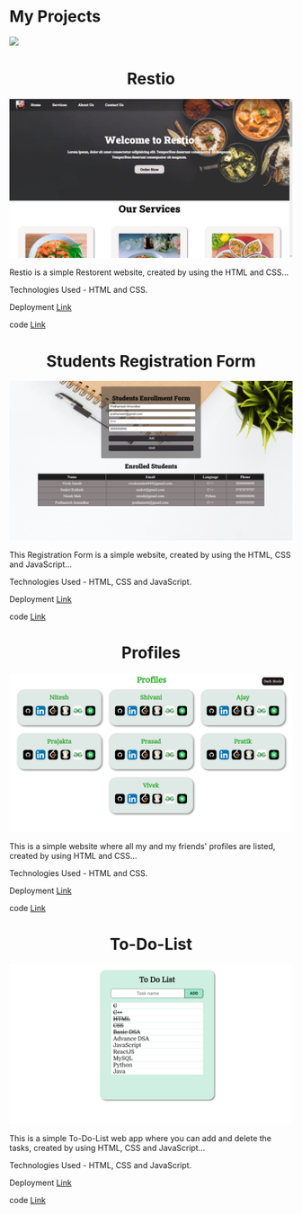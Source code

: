 # **My Projects**
![](https://komarev.com/ghpvc/?username=mr-vicky&color=brightgreen)


<h1 align="center">Restio</h1>

<img src = "./bg1.png">

Restio is a simple Restorent website, created by using the HTML and CSS...

Technologies Used - HTML and CSS.

Deployment [Link](https://mr-vicky.github.io/Restio/) 

code [Link](https://github.com/mr-vicky/Restio)



<h1 align="center">Students Registration Form</h1>
<img src = "./bg2.png">

This Registration Form is a simple website, created by using the HTML, CSS and JavaScript...

Technologies Used - HTML, CSS and JavaScript.

Deployment [Link](https://mr-vicky.github.io/LGMVIP-Task-2/) 

code [Link](https://github.com/mr-vicky/LGMVIP-Task-2)



<h1 align="center">Profiles</h1>
<img src = "./bg3.png">

This is a simple website where all my and my friends' profiles are listed, created by using HTML and CSS...

Technologies Used - HTML and CSS.

Deployment [Link](https://mr-vicky.github.io/Profiles/) 

code [Link](https://github.com/mr-vicky/Profiles)



<h1 align="center">To-Do-List</h1>
<img src = "./bg4.png">

This is a simple To-Do-List web app where you can add and delete the tasks, created by using HTML, CSS and JavaScript...

Technologies Used - HTML, CSS and JavaScript.

Deployment [Link](https://mr-vicky.github.io/LGMVIP-Task-1/) 

code [Link](https://github.com/mr-vicky/LGMVIP-Task-1)
